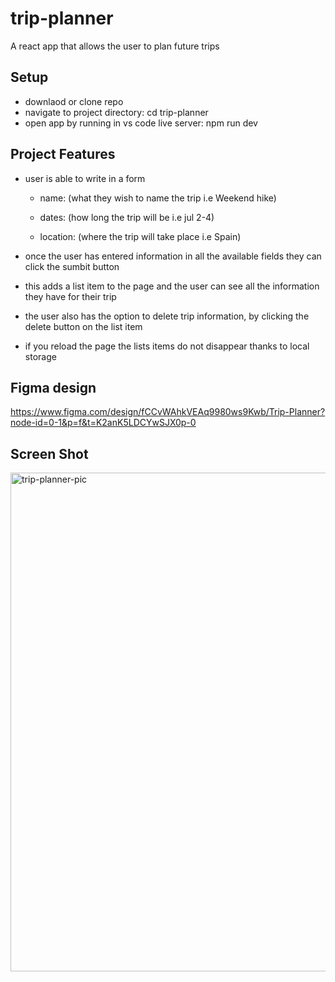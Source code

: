 # trip-planner
 A react app that allows the user to plan future trips

 ## Setup
 - downlaod or clone repo
 - navigate to project directory: cd trip-planner
 - open app by running in vs code live server: npm run dev

 ## Project Features 
 - user is able to write in a form 

   - name: (what they wish to name the trip i.e Weekend hike)
        
   - dates: (how long the trip will be i.e jul 2-4)
        
   - location: (where the trip will take place i.e Spain)

- once the user has entered information in all the available fields they can click the sumbit button

- this adds a list item to the page and the user can see all the information they have for their trip

- the user also has the option to delete trip information, by clicking the delete button on the list item

- if you reload the page the lists items do not disappear thanks to local storage

 ## Figma design

 https://www.figma.com/design/fCCvWAhkVEAq9980ws9Kwb/Trip-Planner?node-id=0-1&p=f&t=K2anK5LDCYwSJX0p-0

 ## Screen Shot

 <img width="798" alt="trip-planner-pic" src="https://github.com/user-attachments/assets/b91ed19b-cac1-4263-aeda-d35d47893c07" />

